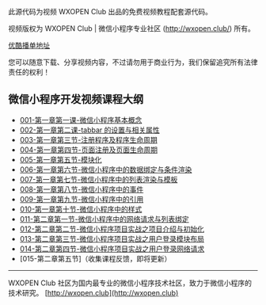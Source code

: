 此源代码为视频 WXOPEN Club 出品的免费视频教程配套源代码。

视频版权为 WXOPEN Club | 微信小程序专业社区 (http://wxopen.club/) 所有。

[优酷播单地址](http://list.youku.com/albumlist/show?id=28664305&ascending=1&page=1)

您可以随意下载、分享视频内容，不过请勿用于商业行为，我们保留追究所有法律责任的权利！

## 微信小程序开发视频课程大纲

- [001-第一章第一课-微信小程序基本概念](http://wxopen.club/topic/582e530d15e8801003c8c245)
- [002-第一章第二课-tabbar 的设置与相关属性](http://wxopen.club/topic/582e997315e8801003c8c249)
- [003-第一章第三节-注册程序及程序生命周期](http://wxopen.club/topic/58330bd4ff264374351a55f7)
- [004-第一章第四节-页面注册及页面生命周期](http://wxopen.club/topic/5834048c629be4ba7af51fad)
- [005-第一章第五节-模块化](http://www.wxopen.club/topic/58354c11629be4ba7af51fdc)
- [006-第一章第六节-微信小程序中的数据绑定与条件渲染](http://www.wxopen.club/topic/58397c08bc94e5735968443a)
- [007-第一章第七节-微信小程序中的列表渲染与模板](http://www.wxopen.club/topic/58399863bc94e5735968443c)
- [008-第一章第八节-微信小程序中的事件](http://www.wxopen.club/topic/583cffc2bc94e57359684469)
- [009-第一章第九节-微信小程序中的引用](http://www.wxopen.club/topic/583d000cbc94e5735968446a)
- [010-第一章第十节-微信小程序中的样式](http://www.wxopen.club/topic/583d0063bc94e5735968446b)
- [011-第二章第一节-微信小程序中的网络请求与列表绑定](http://wxopen.club/topic/584ace1e16f4420a0a7cd984)
- [012-第二章第二节-微信小程序项目实战之项目介绍与初始化](http://wxopen.club/topic/584f9f745ea243c53e882031)
- [013-第二章第三节-微信小程序项目实战之用户登录模块布局](http://wxopen.club/topic/584f9fc75ea243c53e882032)
- [014-第二章第四节-微信小程序项目实战之用户登录网络请求](http://wxopen.club/topic/5863d4beeb394f4d65dd834f)
- [015-第二章第五节]（收集课程反馈，即将更新）

***
WXOPEN Club 社区为国内最专业的微信小程序技术社区，致力于微信小程序的技术研究。
[http://wxopen.club](http://wxopen.club)

